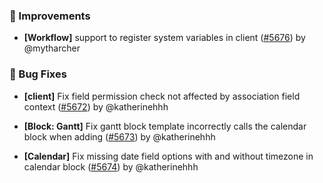 ### 🚀 Improvements

- **[Workflow]** support to register system variables in client ([#5676](https://github.com/nocobase/nocobase/pull/5676)) by @mytharcher

### 🐛 Bug Fixes

- **[client]** Fix  field permission check not affected by association field context ([#5672](https://github.com/nocobase/nocobase/pull/5672)) by @katherinehhh

- **[Block: Gantt]** Fix gantt block template incorrectly calls the calendar block when adding ([#5673](https://github.com/nocobase/nocobase/pull/5673)) by @katherinehhh

- **[Calendar]** Fix missing date field options with and without timezone in calendar block ([#5674](https://github.com/nocobase/nocobase/pull/5674)) by @katherinehhh

